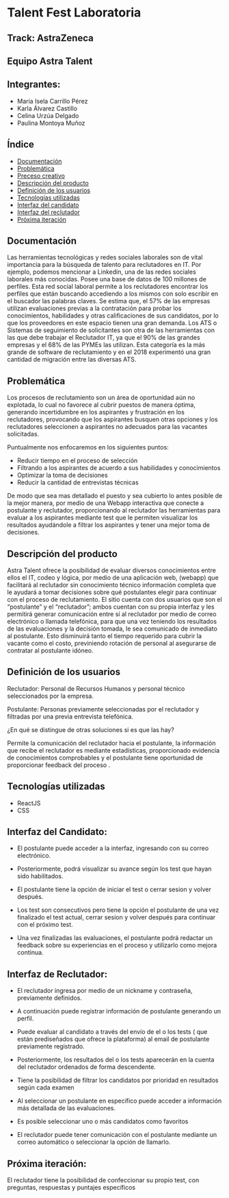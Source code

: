 # Talent Fest Laboratoria

## Track: AstraZeneca

## Equipo Astra Talent

## Integrantes:	
- Maria Isela Carrillo Pérez
- Karla Álvarez Castillo
- Celina Urzúa Delgado
- Paulina Montoya Muñoz

## Índice
- [Documentación](#documentación)
- [Problemática](#problemática)
- [Preceso creativo](#proceso-creativo)
- [Descripción del producto](#definición-del-producto)
- [Definición de los usuarios](#definición-de-los-usuarios)
- [Tecnologías utilizadas](#encuesta-usuario)
- [Interfaz del candidato](#interfaz-del-candidato)
- [Interfaz del reclutador](#interfaz-del-reclutador)
- [Próxima iteración](#próxima-iteración)

## Documentación

Las herramientas tecnológicas y redes sociales laborales son de vital importancia para la búsqueda de talento para reclutadores en IT. Por ejemplo, podemos mencionar a Linkedin, una de las redes sociales laborales más conocidas. Posee una base de datos de 100 millones de perfiles. Esta red social laboral permite a los reclutadores encontrar los perfiles que están buscando accediendo a los mismos con solo escribir en el buscador las palabras claves. 
Se estima que, el 57% de las empresas utilizan evaluaciones previas a la contratación para probar los conocimientos, habilidades y otras calificaciones de sus candidatos, por lo que los proveedores en este espacio tienen una gran demanda.
Los ATS o Sistemas de seguimiento de solicitantes son otra de las herramientas con las que debe trabajar el Reclutador IT, ya que el 90% de las grandes empresas y el 68% de las PYMEs las utilizan. Esta categoría es la más grande de software de reclutamiento y en el 2018 experimentó una gran cantidad de migración entre las diversas ATS.

## Problemática

Los procesos de reclutamiento son un área de oportunidad aún no explotada, lo cual no favorece al cubrir puestos de manera óptima, generando incertidumbre en los aspirantes y frustración en los reclutadores, provocando que los aspirantes busquen otras opciones y  los reclutadores seleccionen a aspirantes no adecuados para las vacantes solicitadas.

Puntualmente nos enfocaremos en los siguientes puntos:
- Reducir tiempo en el proceso de selección
- Filtrando a los aspirantes de acuerdo a sus habilidades y conocimientos
- Optimizar la toma de decisiones
- Reducir la cantidad de entrevistas técnicas

De modo que sea mas detallado el puesto y sea cubierto lo antes posible de la mejor manera, por medio de una Webapp interactiva que conecte a postulante y reclutador, proporcionando al reclutador las herramientas para evaluar a los aspirantes mediante test que le permiten visualizar los resultados ayudándole a filtrar los aspirantes y tener una mejor toma de decisiones.

## Descripción del producto

Astra Talent ofrece la posibilidad de evaluar diversos conocimientos entre ellos el IT, codeo y lógica, por medio de una aplicación web, (webapp) que facilitará al reclutador sin conocimiento técnico información completa que le ayudará a tomar decisiones sobre qué postulantes elegir para continuar con el proceso de reclutamiento. El sitio cuenta con dos usuarios que son el “postulante” y el “reclutador”; ambos cuentan con su propia interfaz y les permitirá generar comunicación entre sí  al reclutador por medio de correo electrónico o llamada telefónica, para que una vez teniendo los resultados de las evaluaciones y la decisión tomada, le sea comunicado de inmediato al postulante. Esto disminuirá tanto el tiempo requerido para cubrir la vacante como el costo, previniendo rotación de personal al asegurarse de contratar al postulante idóneo.

## Definición de los usuarios

Reclutador:
Personal de Recursos Humanos y personal técnico seleccionados por la empresa.

Postulante:
Personas previamente seleccionadas por el reclutador y filtradas por una previa entrevista telefónica.

¿En qué se distingue de otras soluciones si es que las hay?

Permite la comunicación del reclutador hacia el postulante, la información que recibe el reclutador es mediante estadísticas, proporcionado evidencia de conocimientos comprobables y el postulante tiene oportunidad de proporcionar feedback del proceso . 

## Tecnologías utilizadas

 - ReactJS 
 - CSS

## Interfaz del Candidato:

- El postulante puede acceder a la interfaz, ingresando con su correo electrónico.

- Posteriormente, podrá visualizar su avance según los test que hayan sido habilitados.

- El postulante tiene la opción de iniciar el test o cerrar sesion y volver después.

- Los test son consecutivos pero tiene la opción el postulante de una vez finalizado el test actual, cerrar sesion y volver después para continuar con el próximo test.

- Una vez finalizadas las evaluaciones, el postulante podrá redactar un feedback sobre su experiencias en el proceso y utilizarlo como mejora continua.
 
## Interfaz de Reclutador:

- El reclutador ingresa por medio de un nickname y contraseña, previamente definidos.

- A continuación puede registrar información de postulante generando un perfil.

- Puede evaluar al candidato a través del envío de el o los tests ( que están prediseñados que ofrece la plataforma) al email de postulante previamente registrado. 

- Posteriormente, los resultados del o los tests aparecerán en la cuenta del reclutador ordenados de forma descendente.

- Tiene la posibilidad de filtrar los candidatos por prioridad en resultados según cada examen

- Al seleccionar un postulante en específico puede acceder a información más detallada de las evaluaciones.
- Es posible seleccionar uno o más candidatos como favoritos

- El reclutador puede tener comunicación con el postulante mediante un correo automático o seleccionar la opción de llamarlo.

## Próxima iteración:

El reclutador tiene la posibilidad de confeccionar su propio test, con preguntas, respuestas y puntajes específicos 


